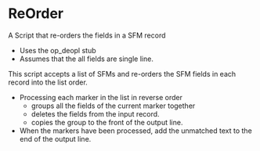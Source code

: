 # ReOrder
A Script that re-orders the fields in a SFM record
 * Uses the op_deopl stub
 * Assumes that the all fields are single line.

This script accepts a list of SFMs and re-orders the SFM fields in each record into the list order.
  * Processing each marker in the list in reverse order
      * groups all the fields of the current marker together
      * deletes the fields from the input record.
      * copies the group to the front of the output line.
   * When the markers have been processed, add the unmatched text to the end of the output line.
